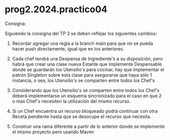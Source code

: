 # prog2.2024.practico04

Consigna:

Siguiendo la consigna del TP 3 se deben reflejar los siguientes cambios:

1. Recordar agregar una regla a la branch main para que no se pueda hacer push directamente, igual que en los anteriores.

2. Cada chef tendrá una Despensa de Ingrediente's a su disposición, pero habrá que crear una clase nueva Estante que implemente Despensable donde se guardarán los Utensilio's para cocinar, hay que implementar el patrón Singleton sobre esta clase para asegurarse que haya sólo 1 instancia, o sea, los Utensilio's se comparten entre todos los Chef's

3. Considerando que los Utensilio's se comparten entre todos los Chef's deberá implementarse un esquema sincronizado para el caso en que 2 o mas Chef's necesiten la utilización del mismo recurso.

4. Si un Chef encuentra un recurso bloqueado podrá continuar con otra Receta pendiente hasta que se desocupe el recurso que necesita.

5. Construir una rama diferente a partir de lo anterior donde se implemente el mismo proyecto pero usando Maven
